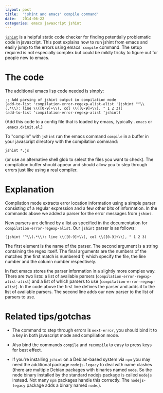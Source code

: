 ```yaml
---
layout: post
title:  "jshint and emacs' compile command"
date:   2014-06-22
categories: emacs javascript jshint
---
```


[`jshint`](http://www.jshint.com/about/) is a helpful static code checker for finding potentially problematic code in javascript. This post explains how to run jshint from emacs and easily jump to the errors using emacs' `compile` command. The setup required is not especially complex but could be mildly tricky to figure out for people new to emacs.


The code
======

The additional emacs lisp code needed is simply:

    ;; Add parsing of jshint output in compilation mode
    (add-to-list 'compilation-error-regexp-alist-alist '(jshint "^\\(.*\\): line \\([0-9]+\\), col \\([0-9]+\\), " 1 2 3))
    (add-to-list 'compilation-error-regexp-alist 'jshint)

(Add this code to a config file that is loaded by emacs, typically `.emacs` or `.emacs.d/init.el`.)

To "compile" with `jshint` run the emacs command `compile` in a buffer in your javascript directory with the compilation command:

    jshint *.js
    
(or use an alternative shell glob to select the files you want to check). The compilation buffer should appear and should allow you to step through errors just like using a real compiler.


Explanation
==============

Compilation mode extracts error location information using a simple parser consisting of a regular expression and a few other bits of information. In the commands above we added a parser for the error messages from `jshint`. 

New parsers are defined by a list as specified in the documentation for `compilation-error-regexp-alist`. Our `jshint` parser is as follows:
    
    (jshint "^\\(.*\\): line \\([0-9]+\\), col \\([0-9]+\\), " 1 2 3)
    
The first element is the name of the parser. The second argument is a string containing the regex itself. The final arguments are the numbers of the matches (the first match is numbered 1) which specify the file, the line number and the column number respectively.

In fact emacs stores the parser information in a slightly more complex way. There are two lists: a list of available parsers (`compilation-error-regexp-alist-alist`) and a list of which parsers to use (`compilation-error-regexp-alist`). In the code above the first line defines the parser and adds it to the list of available parsers. The second line adds our new parser to the list of parsers to use.

Related tips/gotchas
=======

* The command to step through errors is `next-error`, you should bind it to a key in both javascript mode and compiliation mode.

* Also bind the commands `compile` and `recompile` to easy to press keys for best effect.

* If you're installing `jshint` on a Debian-based system via `npm` you may need the additional package `nodejs-legacy` to deal with name clashes (there are multiple Debian packages with binaries named `node`. So the node binary installed by the standard nodejs package is called `nodejs` instead. Not many `npm` packages  handle this correctly. The `nodejs-legacy` package adds a binary named `node`.).
